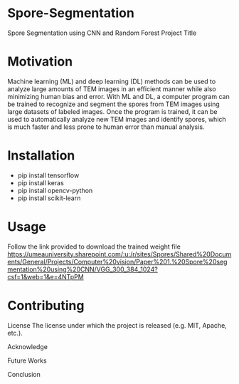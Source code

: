 # Spore-Segmentation
Spore Segmentation using CNN and Random Forest
Project Title



# Motivation
Machine learning (ML) and deep learning (DL) methods can be used to analyze large amounts of TEM images in an efficient manner while also minimizing human bias and error. With ML and DL, a computer program can be trained to recognize and segment the spores from TEM images using large datasets of labeled images. Once the program is trained, it can be used to automatically analyze new TEM images and identify spores, which is much faster and less prone to human error than manual analysis.


# Installation

* pip install tensorflow 
* pip install keras
* pip install opencv-python
* pip install scikit-learn

# Usage

Follow the link provided to download the trained weight file https://umeauniversity.sharepoint.com/:u:/r/sites/Spores/Shared%20Documents/General/Projects/Computer%20vision/Paper%201.%20Spore%20segmentation%20using%20CNN/VGG_300_384_1024?csf=1&web=1&e=4NTpPM 

# Contributing



License
The license under which the project is released (e.g. MIT, Apache, etc.).

Acknowledge



Future Works



Conclusion

